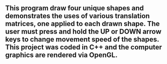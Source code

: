 ## This program draw four unique shapes and demonstrates the uses of various translation matrices, one applied to each drawn shape. The user must press and hold the UP or DOWN arrow keys to change movement speed of the shapes. This project was coded in C++ and the computer graphics are rendered via OpenGL.